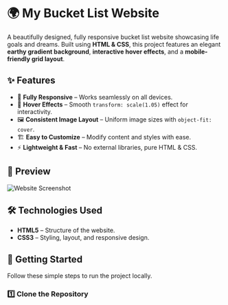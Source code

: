 # 🌍 My Bucket List Website

A beautifully designed, fully responsive bucket list website showcasing life goals and dreams. Built using **HTML & CSS**, this project features an elegant **earthy gradient background**, **interactive hover effects**, and a **mobile-friendly grid layout**.

## ✨ Features
- 📱 **Fully Responsive** – Works seamlessly on all devices.
- 🎨 **Hover Effects** – Smooth `transform: scale(1.05)` effect for interactivity.
- 🖼 **Consistent Image Layout** – Uniform image sizes with `object-fit: cover`.
- 🏗 **Easy to Customize** – Modify content and styles with ease.
- ⚡ **Lightweight & Fast** – No external libraries, pure HTML & CSS.

## 📸 Preview
![Website Screenshot]([images/preview.png](https://github.com/ShwetDutta/Bucket-list-website/blob/9f75fd299c6f5343735f8e811a2a5790164e0f0f/preview.png))  

## 🛠️ Technologies Used
- **HTML5** – Structure of the website.
- **CSS3** – Styling, layout, and responsive design.

## 🚀 Getting Started
Follow these simple steps to run the project locally.

### **1️⃣ Clone the Repository**
